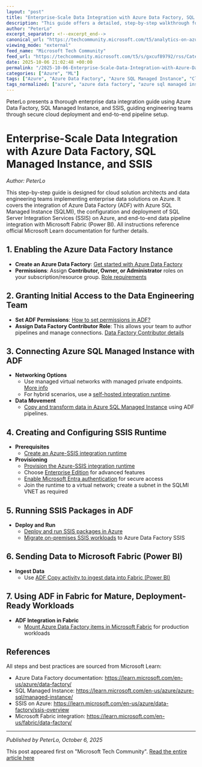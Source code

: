 ```yaml
---
layout: "post"
title: "Enterprise-Scale Data Integration with Azure Data Factory, SQL Managed Instance, and SSIS"
description: "This guide offers a detailed, step-by-step walkthrough for cloud architects and data engineering teams on configuring Azure Data Factory (ADF) with Azure SQL Managed Instance (SQLMI) and SQL Server Integration Services (SSIS), including enterprise network setup, permissions, SSIS runtime creation, and seamless integration with Microsoft Fabric (Power BI). It provides actionable instructions, relevant configuration options, and links to official Microsoft documentation to facilitate robust, scalable enterprise data solutions."
author: "PeterLo"
excerpt_separator: <!--excerpt_end-->
canonical_url: "https://techcommunity.microsoft.com/t5/analytics-on-azure-blog/azure-data-factory-sql-managed-instance-and-ssis-implementation/ba-p/4459525"
viewing_mode: "external"
feed_name: "Microsoft Tech Community"
feed_url: "https://techcommunity.microsoft.com/t5/s/gxcuf89792/rss/Category?category.id=Azure"
date: 2025-10-06 21:02:48 +00:00
permalink: "/2025-10-06-Enterprise-Scale-Data-Integration-with-Azure-Data-Factory-SQL-Managed-Instance-and-SSIS.html"
categories: ["Azure", "ML"]
tags: ["Azure", "Azure Data Factory", "Azure SQL Managed Instance", "Cloud Solution Architecture", "Community", "Data Engineering", "Data Integration", "Data Pipelines", "Enterprise Edition", "Microsoft Entra ID", "Microsoft Fabric", "ML", "Power BI", "Self Hosted Integration Runtime", "SQL Server Integration Services", "SSIS", "Virtual Network"]
tags_normalized: ["azure", "azure data factory", "azure sql managed instance", "cloud solution architecture", "community", "data engineering", "data integration", "data pipelines", "enterprise edition", "microsoft entra id", "microsoft fabric", "ml", "power bi", "self hosted integration runtime", "sql server integration services", "ssis", "virtual network"]
---
```


PeterLo presents a thorough enterprise data integration guide using Azure Data Factory, SQL Managed Instance, and SSIS, guiding engineering teams through secure cloud deployment and end-to-end pipeline setup.<!--excerpt_end-->

# Enterprise-Scale Data Integration with Azure Data Factory, SQL Managed Instance, and SSIS

*Author: PeterLo*

This step-by-step guide is designed for cloud solution architects and data engineering teams implementing enterprise data solutions on Azure. It covers the integration of Azure Data Factory (ADF) with Azure SQL Managed Instance (SQLMI), the configuration and deployment of SQL Server Integration Services (SSIS) on Azure, and end-to-end data pipeline integration with Microsoft Fabric (Power BI). All instructions reference official Microsoft Learn documentation for further details.

## 1. Enabling the Azure Data Factory Instance

- **Create an Azure Data Factory**: [Get started with Azure Data Factory](https://learn.microsoft.com/en-us/azure/data-factory/quickstart-create-data-factory)
- **Permissions**: Assign **Contributor, Owner, or Administrator** roles on your subscription/resource group. [Role requirements](https://learn.microsoft.com/en-us/azure/data-factory/concepts-roles-permissions#permissions-to-create-data-factory-instances)

## 2. Granting Initial Access to the Data Engineering Team

- **Set ADF Permissions**: [How to set permissions in ADF?](https://learn.microsoft.com/en-us/answers/questions/2120792/how-to-set-permissions-in-adf)
- **Assign Data Factory Contributor Role**: This allows your team to author pipelines and manage connections. [Data Factory Contributor details](https://learn.microsoft.com/en-us/azure/data-factory/concepts-roles-permissions#permissions-to-create-and-manage-resources-within-data-factory)

## 3. Connecting Azure SQL Managed Instance with ADF

- **Networking Options**
  - Use managed virtual networks with managed private endpoints. [More info](https://learn.microsoft.com/en-us/azure/data-factory/managed-virtual-network-private-endpoint#managed-private-endpoints)
  - For hybrid scenarios, use a [self-hosted integration runtime](https://learn.microsoft.com/en-us/azure/data-factory/create-self-hosted-integration-runtime?tabs=data-factory).
- **Data Movement**
  - [Copy and transform data in Azure SQL Managed Instance](https://learn.microsoft.com/en-us/azure/data-factory/connector-azure-sql-managed-instance?tabs=data-factory#prerequisites) using ADF pipelines.

## 4. Creating and Configuring SSIS Runtime

- **Prerequisites**
  - [Create an Azure-SSIS integration runtime](https://learn.microsoft.com/en-us/azure/data-factory/create-azure-ssis-integration-runtime#prerequisites)
- **Provisioning**
  - [Provision the Azure-SSIS integration runtime](https://learn.microsoft.com/en-us/azure/data-factory/tutorial-deploy-ssis-packages-azure)
  - Choose [Enterprise Edition](https://learn.microsoft.com/en-us/azure/data-factory/how-to-configure-azure-ssis-ir-enterprise-edition) for advanced features
  - [Enable Microsoft Entra authentication](https://learn.microsoft.com/en-us/azure/data-factory/enable-aad-authentication-azure-ssis-ir#enable-microsoft-entra-authentication-on-azure-sql-database) for secure access
  - Join the runtime to a virtual network; create a subnet in the SQLMI VNET as required

## 5. Running SSIS Packages in ADF

- **Deploy and Run**
  - [Deploy and run SSIS packages in Azure](https://learn.microsoft.com/en-us/sql/integration-services/lift-shift/ssis-azure-lift-shift-ssis-packages-overview?view=sql-server-ver17)
  - [Migrate on-premises SSIS workloads](https://learn.microsoft.com/en-us/azure/data-factory/scenario-ssis-migration-overview#four-storage-types-for-ssis-packages) to Azure Data Factory SSIS

## 6. Sending Data to Microsoft Fabric (Power BI)

- **Ingest Data**
  - Use [ADF Copy activity to ingest data into Fabric (Power BI)](https://learn.microsoft.com/en-us/azure/data-factory/how-to-ingest-data-into-fabric-from-azure-data-factory)

## 7. Using ADF in Fabric for Mature, Deployment-Ready Workloads

- **ADF Integration in Fabric**
  - [Mount Azure Data Factory items in Microsoft Fabric](https://learn.microsoft.com/en-us/fabric/data-factory/migrate-pipelines-azure-data-factory-item) for production workloads

## References

All steps and best practices are sourced from Microsoft Learn:

- Azure Data Factory documentation: https://learn.microsoft.com/en-us/azure/data-factory/
- SQL Managed Instance: https://learn.microsoft.com/en-us/azure/azure-sql/managed-instance/
- SSIS on Azure: https://learn.microsoft.com/en-us/azure/data-factory/ssis-overview
- Microsoft Fabric integration: https://learn.microsoft.com/en-us/fabric/data-factory/

---
*Published by PeterLo, October 6, 2025*

This post appeared first on "Microsoft Tech Community". [Read the entire article here](https://techcommunity.microsoft.com/t5/analytics-on-azure-blog/azure-data-factory-sql-managed-instance-and-ssis-implementation/ba-p/4459525)
